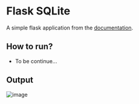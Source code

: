 # Flask SQLite

A simple flask application from the [documentation](https://flask.palletsprojects.com/en/3.0.x/tutorial/).

## How to run?
* To be continue...

## Output
![image](https://github.com/Dmathz16/training-python-flask-sqlite/assets/54519505/ef771fda-0d00-4d6b-98b1-fc7343d75172)
